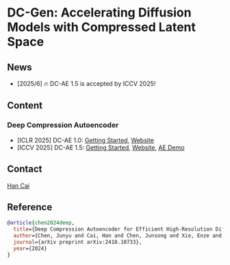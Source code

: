 # DC-Gen: Accelerating Diffusion Models with Compressed Latent Space

## News

- \[2025/6\] 🔥 DC-AE 1.5 is accepted by ICCV 2025!

## Content

### Deep Compression Autoencoder
- [ICLR 2025] DC-AE 1.0: [Getting Started](projects/DC-AE.md), [Website](https://hanlab.mit.edu/projects/dc-ae)
- [ICCV 2025] DC-AE 1.5: [Getting Started](projects/DC-AE-1.5.md), [Website](https://hanlab.mit.edu/projects/dc-ae-1-5), [AE Demo](https://dc-ae-1-5.hanlab.ai/)

## Contact

[Han Cai](http://hancai.ai/)

## Reference

```bibtex
@article{chen2024deep,
  title={Deep Compression Autoencoder for Efficient High-Resolution Diffusion Models},
  author={Chen, Junyu and Cai, Han and Chen, Junsong and Xie, Enze and Yang, Shang and Tang, Haotian and Li, Muyang and Lu, Yao and Han, Song},
  journal={arXiv preprint arXiv:2410.10733},
  year={2024}
}
```
